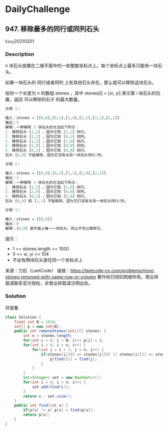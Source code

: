 # DailyChallenge

## 947. 移除最多的同行或同列石头

`Easy`20210201

### Description

n 块石头放置在二维平面中的一些整数坐标点上。每个坐标点上最多只能有一块石头。

如果一块石头的 同行或者同列 上有其他石头存在，那么就可以移除这块石头。

给你一个长度为 n 的数组 stones ，其中 stones[i] = [xi, yi] 表示第 i 块石头的位置，返回 可以移除的石子 的最大数量。

 
```r
示例 1：

输入：stones = [[0,0],[0,1],[1,0],[1,2],[2,1],[2,2]]
输出：5
解释：一种移除 5 块石头的方法如下所示：
1. 移除石头 [2,2] ，因为它和 [2,1] 同行。
2. 移除石头 [2,1] ，因为它和 [0,1] 同列。
3. 移除石头 [1,2] ，因为它和 [1,0] 同行。
4. 移除石头 [1,0] ，因为它和 [0,0] 同列。
5. 移除石头 [0,1] ，因为它和 [0,0] 同行。
石头 [0,0] 不能移除，因为它没有与另一块石头同行/列。

示例 2：

输入：stones = [[0,0],[0,2],[1,1],[2,0],[2,2]]
输出：3
解释：一种移除 3 块石头的方法如下所示：
1. 移除石头 [2,2] ，因为它和 [2,0] 同行。
2. 移除石头 [2,0] ，因为它和 [0,0] 同列。
3. 移除石头 [0,2] ，因为它和 [0,0] 同行。
石头 [0,0] 和 [1,1] 不能移除，因为它们没有与另一块石头同行/列。

示例 3：

输入：stones = [[0,0]]
输出：0
解释：[0,0] 是平面上唯一一块石头，所以不可以移除它。
```

提示：

- 1 <= stones.length <= 1000
- 0 <= xi, yi <= 104
- 不会有两块石头放在同一个坐标点上

来源：力扣（LeetCode）
链接：https://leetcode-cn.com/problems/most-stones-removed-with-same-row-or-column
著作权归领扣网络所有。商业转载请联系官方授权，非商业转载请注明出处。

### Solution

并查集

```java
class Solution {
    final int N = 1010;
    int[] p = new int[N];
    public int removeStones(int[][] stones) {
        int n = stones.length;
        for(int i = 0; i < N; i++) p[i] = i;
        for(int i = 0; i < n; i++) {
            for(int j = i + 1; j < n; j++) {
                if(stones[i][0] == stones[j][0] || stones[i][1] == stones[j][1]) {
                    p[find(i)] = find(j);
                }
            }
        }
        Set<Integer> set = new HashSet<>();
        for(int i = 0; i < n; i++) {
            set.add(find(i));
        }
        return n - set.size();
    }
    public int find(int x) {
        if(p[x] != x) p[x] = find(p[x]);
        return p[x];
    }
}
```
